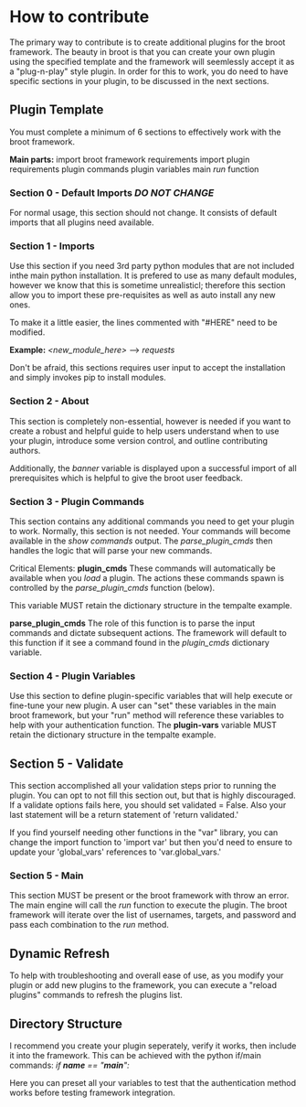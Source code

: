 # How to contribute
The primary way to contribute is to create additional plugins for the broot framework.  The beauty in broot is that you can create your own plugin using the specified template and the framework will seemlessly accept it as a "plug-n-play" style plugin.  In order for this to work, you do need to have specific sections in your plugin, to be discussed in the next sections.

## Plugin Template
You must complete a minimum of 6 sections to effectively work with the broot framework.

**Main parts:**
import broot framework requirements
import plugin requirements
plugin commands
plugin variables
main *run* function

### Section 0 - Default Imports *DO NOT CHANGE*
For normal usage, this section should not change.  It consists of default imports that all plugins need available.  

### Section 1 - Imports
Use this section if you need 3rd party python modules that are not included inthe main python installation.  It is prefered to use as many default modules, however we know that this is sometime unrealisticl; therefore this section allow you to import these pre-requisites as well as auto install any new ones.

To make it a little easier, the lines commented with "#HERE" need to be modified.

**Example:**
*<new_module_here>* --> *requests*

Don't be afraid, this sections requires user input to accept the installation and simply invokes pip to install modules.

### Section 2 - About
This section is completely non-essential, however is needed if you want to create a robust and helpful guide to help users understand when to use your plugin, introduce some version control, and outline contributing authors.

Additionally, the *banner* variable is displayed upon a successful import of all prerequisites which is helpful to give the broot user feedback.

### Section 3 - Plugin Commands
This section contains any additional commands you need to get your plugin to work.  Normally, this section is not needed.  Your commands will become available in the *show commands* output.  The *parse_plugin_cmds* then handles the logic that will parse your new commands.

Critical Elements:
**plugin_cmds**
These commands will automatically be available when you *load* a plugin.  The actions these commands spawn is controlled by the *parse_plugin_cmds* function (below).

This variable MUST retain the dictionary structure in the tempalte example.

**parse_plugin_cmds**
The role of this function is to parse the input commands and dictate subsequent actions.  The framework will default to this function if it see a command found in the *plugin_cmds* dictionary variable.

### Section 4 - Plugin Variables
Use this section to define plugin-specific variables that will help execute or fine-tune your new plugin.  A user can "set" these variables in the main broot framework, but your "run" method will reference these variables to help with your authentication function. The **plugin-vars** variable MUST retain the dictionary structure in the tempalte example. 

## Section 5 - Validate
This section accomplished all your validation steps prior to running the plugin.  You can opt to not fill this section out, but that is highly discouraged.  If a validate options fails here, you should set validated = False.  Also your last statement will be a return statement of 'return validated.'  

If you find yourself needing other functions in the "var" library, you can change the import function to 'import var' but then you'd need to ensure to update your 'global_vars' references to 'var.global_vars.'


### Section 5 - Main
This section MUST be present or the broot framework with throw an error.  The main engine will call the *run* function to execute the plugin.  The broot framework will iterate over the list of usernames, targets, and password and pass each combination to the *run* method.  

## Dynamic Refresh
To help with troubleshooting and overall ease of use, as you modify your plugin or add new plugins to the framework, you can execute a "reload plugins" commands to refresh the plugins list.  

## Directory Structure
I recommend you create your plugin seperately, verify it works, then include it into the framework.  This can be achieved with the python if/main commands:
*if __name__ == "__main__":*

Here you can preset all your variables to test that the authentication method works before testing framework integration.
